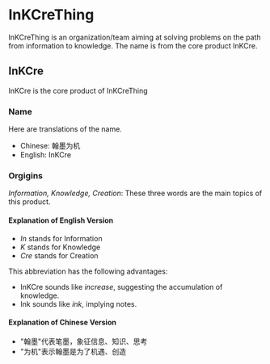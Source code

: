 # InKCreThing
InKCreThing is an organization/team aiming at solving problems on the path from information to knowledge.
The name is from the core product InKCre.


## InKCre
InKCre is the core product of InKCreThing

### Name
Here are translations of the name.
- Chinese: 翰墨为机
- English: InKCre

### Orgigins
*Information, Knowledge, Creation*: These three words are the main topics of this product.

#### Explanation of English Version
- *In* stands for Information
- *K* stands for Knowledge
- *Cre* stands for Creation


This abbreviation has the following advantages:

- InKCre sounds like *increase*, suggesting the accumulation of knowledge.
- Ink sounds like *ink*, implying notes. 

#### Explanation of Chinese Version
- "翰墨"代表笔墨，象征信息、知识、思考
- "为机"表示翰墨是为了机遇、创造


<!--

**Here are some ideas to get you started:**

[x] 🙋‍♀️ A short introduction - what is your organization all about?
[] 🌈 Contribution guidelines - how can the community get involved?
[] 👩‍💻 Useful resources - where can the community find your docs? Is there anything else the community should know?
[] 🍿 Fun facts - what does your team eat for breakfast?
-->
